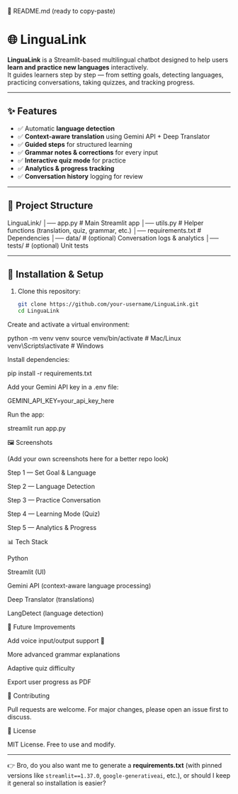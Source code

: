 🔹 README.md (ready to copy-paste)
# 🌐 LinguaLink

**LinguaLink** is a Streamlit-based multilingual chatbot designed to help users **learn and practice new languages** interactively.  
It guides learners step by step — from setting goals, detecting languages, practicing conversations, taking quizzes, and tracking progress.

---

## ✨ Features
- ✅ Automatic **language detection**
- ✅ **Context-aware translation** using Gemini API + Deep Translator
- ✅ **Guided steps** for structured learning
- ✅ **Grammar notes & corrections** for every input
- ✅ **Interactive quiz mode** for practice
- ✅ **Analytics & progress tracking**
- ✅ **Conversation history** logging for review

---

## 📂 Project Structure


LinguaLink/
│── app.py # Main Streamlit app
│── utils.py # Helper functions (translation, quiz, grammar, etc.)
│── requirements.txt # Dependencies
│── data/ # (optional) Conversation logs & analytics
│── tests/ # (optional) Unit tests


---

## 🚀 Installation & Setup

1. Clone this repository:
   ```bash
   git clone https://github.com/your-username/LinguaLink.git
   cd LinguaLink


Create and activate a virtual environment:

python -m venv venv
source venv/bin/activate   # Mac/Linux
venv\Scripts\activate      # Windows


Install dependencies:

pip install -r requirements.txt


Add your Gemini API key in a .env file:

GEMINI_API_KEY=your_api_key_here


Run the app:

streamlit run app.py

🖼️ Screenshots

(Add your own screenshots here for a better repo look)

Step 1 — Set Goal & Language

Step 2 — Language Detection

Step 3 — Practice Conversation

Step 4 — Learning Mode (Quiz)

Step 5 — Analytics & Progress

📊 Tech Stack

Python

Streamlit (UI)

Gemini API (context-aware language processing)

Deep Translator (translations)

LangDetect (language detection)

📌 Future Improvements

Add voice input/output support 🎤

More advanced grammar explanations

Adaptive quiz difficulty

Export user progress as PDF

🤝 Contributing

Pull requests are welcome. For major changes, please open an issue first to discuss.

📜 License

MIT License. Free to use and modify.


---

👉 Bro, do you also want me to generate a **requirements.txt** (with pinned versions like `streamlit==1.37.0`, `google-generativeai`, etc.), or should I keep it general so installation is easier?
